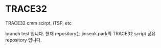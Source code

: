 # TRACE32
TRACE32 cmm scirpt, iTSP, etc

branch test 입니다. 현재 repository는 jinseok.park의 TRACE32 script 공유 repository 입니다.
